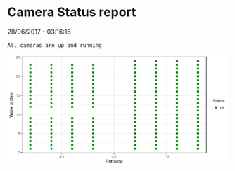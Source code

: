 Camera Status report
================
28/06/2017 - 03:16:16

    All cameras are up and running

![](camreport_files/figure-markdown_github/unnamed-chunk-2-1.png)
